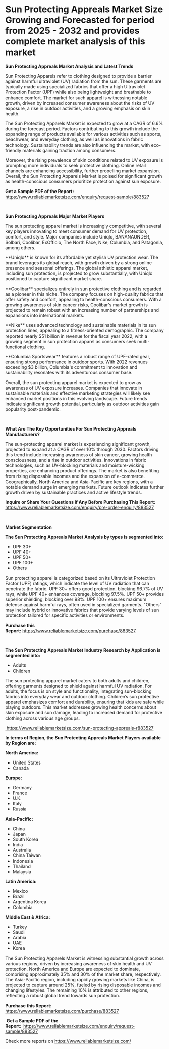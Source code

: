<p><h1>Sun Protecting Appreals Market Size Growing and Forecasted for period from 2025 - 2032 and provides complete market analysis of this market</h1></p><p><strong>Sun Protecting Appreals Market Analysis and Latest Trends</strong></p>
<p><p>Sun Protecting Apparels refer to clothing designed to provide a barrier against harmful ultraviolet (UV) radiation from the sun. These garments are typically made using specialized fabrics that offer a high Ultraviolet Protection Factor (UPF) while also being lightweight and breathable to enhance comfort. The market for such apparel is witnessing notable growth, driven by increased consumer awareness about the risks of UV exposure, a rise in outdoor activities, and a growing emphasis on skin health.</p><p>The Sun Protecting Apparels Market is expected to grow at a CAGR of 6.6% during the forecast period. Factors contributing to this growth include the expanding range of products available for various activities such as sports, beachwear, and everyday clothing, as well as innovations in fabric technology. Sustainability trends are also influencing the market, with eco-friendly materials gaining traction among consumers.</p><p>Moreover, the rising prevalence of skin conditions related to UV exposure is prompting more individuals to seek protective clothing. Online retail channels are enhancing accessibility, further propelling market expansion. Overall, the Sun Protecting Apparels Market is poised for significant growth as health-conscious consumers prioritize protection against sun exposure.</p></p>
<p><strong>Get a Sample PDF of the Report:&nbsp;</strong> <a href="https://www.reliablemarketsize.com/enquiry/request-sample/883527?utm_campaign=1991&utm_medium=2&utm_source=Github&utm_content=ia&utm_term=09022025&utm_id=sun-protecting-appreals">https://www.reliablemarketsize.com/enquiry/request-sample/883527</a></p>
<p>&nbsp;</p>
<p><strong>Sun Protecting Appreals Major Market Players</strong></p>
<p><p>The sun protecting apparel market is increasingly competitive, with several key players innovating to meet consumer demand for UV protection, comfort, and style. Major companies include Uniqlo, BANANAUNDER, Solbari, Coolibar, ExOfficio, The North Face, Nike, Columbia, and Patagonia, among others.</p><p>**Uniqlo** is known for its affordable yet stylish UV protection wear. The brand leverages its global reach, with growth driven by a strong online presence and seasonal offerings. The global athletic apparel market, including sun protection, is projected to grow substantially, with Uniqlo positioned to capture significant market share.</p><p>**Coolibar** specializes entirely in sun protective clothing and is regarded as a pioneer in this niche. The company focuses on high-quality fabrics that offer safety and comfort, appealing to health-conscious consumers. With a growing awareness of skin cancer risks, Coolibar's market growth is projected to remain robust with an increasing number of partnerships and expansions into international markets.</p><p>**Nike** uses advanced technology and sustainable materials in its sun protection lines, appealing to a fitness-oriented demographic. The company reported nearly $51 billion in revenue for the fiscal year 2022, with a growing segment in sun protection apparel as consumers seek multi-functional clothing.</p><p>**Columbia Sportswear** features a robust range of UPF-rated gear, ensuring strong performance in outdoor sports. With 2022 revenues exceeding $3 billion, Columbia's commitment to innovation and sustainability resonates with its adventurous consumer base.</p><p>Overall, the sun protecting apparel market is expected to grow as awareness of UV exposure increases. Companies that innovate in sustainable materials and effective marketing strategies will likely see enhanced market positions in this evolving landscape. Future trends indicate significant growth potential, particularly as outdoor activities gain popularity post-pandemic.</p></p>
<p>&nbsp;</p>
<p><strong>What Are The Key Opportunities For Sun Protecting Appreals Manufacturers?</strong></p>
<p><p>The sun-protecting apparel market is experiencing significant growth, projected to expand at a CAGR of over 10% through 2030. Factors driving this trend include increasing awareness of skin cancer, growing health consciousness, and a rise in outdoor activities. Innovations in fabric technologies, such as UV-blocking materials and moisture-wicking properties, are enhancing product offerings. The market is also benefiting from rising disposable incomes and the expansion of e-commerce. Geographically, North America and Asia-Pacific are key regions, with a notable demand surge in emerging markets. Future outlook indicates further growth driven by sustainable practices and active lifestyle trends.</p></p>
<p><strong>Inquire or Share Your Questions If Any Before Purchasing This Report:</strong> <a href="https://www.reliablemarketsize.com/enquiry/pre-order-enquiry/883527?utm_campaign=1991&utm_medium=2&utm_source=Github&utm_content=ia&utm_term=09022025&utm_id=sun-protecting-appreals">https://www.reliablemarketsize.com/enquiry/pre-order-enquiry/883527</a></p>
<p>&nbsp;</p>
<p><strong>Market Segmentation</strong></p>
<p><strong>The Sun Protecting Appreals Market Analysis by types is segmented into:</strong></p>
<p><ul><li>UPF 30+</li><li>UPF 40+</li><li>UPF 50+</li><li>UPF 100+</li><li>Others</li></ul></p>
<p><p>Sun protecting apparel is categorized based on its Ultraviolet Protection Factor (UPF) ratings, which indicate the level of UV radiation that can penetrate the fabric. UPF 30+ offers good protection, blocking 96.7% of UV rays, while UPF 40+ enhances coverage, blocking 97.5%. UPF 50+ provides superior shielding, blocking over 98%. UPF 100+ ensures maximum defense against harmful rays, often used in specialized garments. "Others" may include hybrid or innovative fabrics that provide varying levels of sun protection tailored for specific activities or environments.</p></p>
<p><strong>Purchase this Report:&nbsp;</strong><a href="https://www.reliablemarketsize.com/purchase/883527?utm_campaign=1991&utm_medium=2&utm_source=Github&utm_content=ia&utm_term=09022025&utm_id=sun-protecting-appreals">https://www.reliablemarketsize.com/purchase/883527</a></p>
<p>&nbsp;</p>
<p><strong>The Sun Protecting Appreals Market Industry Research by Application is segmented into:</strong></p>
<p><ul><li>Adults</li><li>Children</li></ul></p>
<p><p>The sun protecting apparel market caters to both adults and children, offering garments designed to shield against harmful UV radiation. For adults, the focus is on style and functionality, integrating sun-blocking fabrics into everyday wear and outdoor clothing. Children’s sun protective apparel emphasizes comfort and durability, ensuring that kids are safe while playing outdoors. This market addresses growing health concerns about skin exposure and sun damage, leading to increased demand for protective clothing across various age groups.</p></p>
<p><a href="https://www.reliablemarketsize.com/sun-protecting-appreals-r883527?utm_campaign=1991&utm_medium=2&utm_source=Github&utm_content=ia&utm_term=09022025&utm_id=sun-protecting-appreals">&nbsp;https://www.reliablemarketsize.com/sun-protecting-appreals-r883527</a></p>
<p><strong>In terms of Region, the Sun Protecting Appreals Market Players available by Region are:</strong></p>
<p>
    <p> <strong> North America: </strong>
        <ul>
            <li>United States</li>
            <li>Canada</li>
        </ul>
        </p> 
    <p> <strong> Europe: </strong>
        <ul>
            <li>Germany</li>
            <li>France</li>
            <li>U.K.</li>
            <li>Italy</li>
            <li>Russia</li>
        </ul>
        </p> 
    <p> <strong> Asia-Pacific: </strong>
        <ul>
            <li>China</li>
            <li>Japan</li>
            <li>South Korea</li>
            <li>India</li>
            <li>Australia</li>
            <li>China Taiwan</li>
            <li>Indonesia</li>
            <li>Thailand</li>
            <li>Malaysia</li>
        </ul>
        </p> 
    <p> <strong> Latin America: </strong>
        <ul>
            <li>Mexico</li>
            <li>Brazil</li>
            <li>Argentina Korea</li>
            <li>Colombia</li>
        </ul>
        </p> 
    <p> <strong> Middle East & Africa: </strong>
        <ul>
            <li>Turkey</li>
            <li>Saudi</li>
            <li>Arabia</li>
            <li>UAE</li>
            <li>Korea</li>
        </ul>
    </p>
    </p>
<p><p>The Sun Protecting Apparels Market is witnessing substantial growth across various regions, driven by increasing awareness of skin health and UV protection. North America and Europe are expected to dominate, comprising approximately 35% and 30% of the market share, respectively. The Asia-Pacific region, including rapidly growing markets like China, is projected to capture around 25%, fueled by rising disposable incomes and changing lifestyles. The remaining 10% is attributed to other regions, reflecting a robust global trend towards sun protection.</p></p>
<p><strong>Purchase this Report: </strong><a href="https://www.reliablemarketsize.com/purchase/883527?utm_campaign=1991&utm_medium=2&utm_source=Github&utm_content=ia&utm_term=09022025&utm_id=sun-protecting-appreals">https://www.reliablemarketsize.com/purchase/883527</a></p>
<p>&nbsp;<strong>Get a Sample PDF of the Report:&nbsp;&nbsp;</strong><a href="https://www.reliablemarketsize.com/enquiry/request-sample/883527?utm_campaign=1991&utm_medium=2&utm_source=Github&utm_content=ia&utm_term=09022025&utm_id=sun-protecting-appreals">https://www.reliablemarketsize.com/enquiry/request-sample/883527</a></p>
<p><strong></strong></p>
<p>Check more reports on <a href="https://www.reliablemarketsize.com/?utm_campaign=1991&utm_medium=2&utm_source=Github&utm_content=ia&utm_term=09022025&utm_id=sun-protecting-appreals">https://www.reliablemarketsize.com/</a></p>